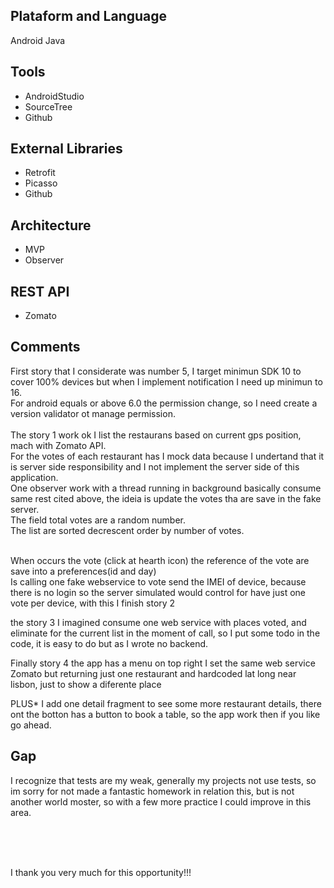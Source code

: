 ## Plataform and Language
Android Java
## Tools
* AndroidStudio
* SourceTree
* Github

## External Libraries
* Retrofit
* Picasso
* Github

## Architecture
* MVP
* Observer

## REST API
* Zomato

## Comments

First story that I considerate was number 5, I target minimun SDK 10 to cover 100% devices but when I implement notification I need up minimun to 16.<br>
For android equals or above 6.0  the permission change, so I need create a version validator ot manage  permission.<br>
<br>
The story 1 work ok I list the restaurans based on current gps position, mach with Zomato API.<br>
For the votes of each restaurant has I mock data because I undertand that it is server side responsibility and I not implement the server side of this application.<br>
One observer work with a thread running in background  basically consume same rest cited above, the ideia is update the votes tha are save in the fake server.<br>
The field total votes are a random number.<br>
The list are sorted decrescent order by number of votes.<br><br>

When occurs the vote (click at hearth icon) the reference of the vote are save into a preferences(id and day)<br>
Is calling one fake webservice to vote send the IMEI of device, because there is no login so the server simulated would control for have just one vote per device, with this I finish story 2<br>

the story 3 I imagined consume one web service with places voted, and eliminate for the current list in the moment of call, so I put some todo in the code, it is easy to do but as I wrote no backend.<br>

Finally story 4 the app has a menu on top right I set the same web service Zomato but returning just one restaurant and hardcoded lat long near lisbon, just to show a diferente place<br>

PLUS* I add one detail fragment to see some more restaurant details, there ont the botton  has a button to book a table, so the app work then if you like go ahead.<br>

## Gap
I recognize that tests are my weak, generally my projects not use tests, so im sorry for not made a fantastic homework in relation this, but is not another world moster, so with a few  more practice I could improve in this area.


<br><br><br>

I thank you very much for this opportunity!!!

 


